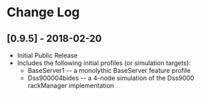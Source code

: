 # Change Log

## [0.9.5] - 2018-02-20
- Initial Public Release 
- Includes the following initial profiles (or simulation targets):
  * BaseServer1 --  a monolythic BaseServer feature profile
  * Dss900004bides -- a 4-node simulation of the Dss9000 rackManager implementation

